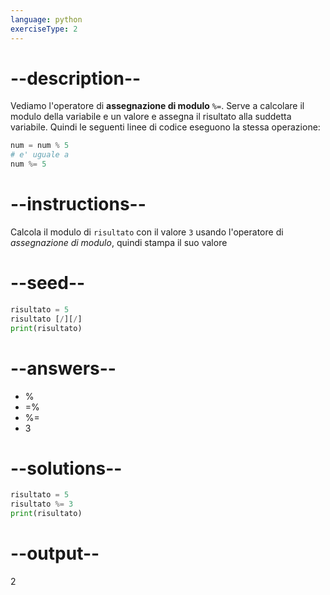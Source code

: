 ```yaml
---
language: python
exerciseType: 2
---
```


# --description--

Vediamo l'operatore di **assegnazione di modulo** `%=`.
Serve a calcolare il modulo della variabile e un valore e assegna il risultato alla suddetta variabile.
Quindi le seguenti linee di codice eseguono la stessa operazione:
```python
num = num % 5
# e' uguale a
num %= 5
```

# --instructions--

Calcola il modulo di `risultato` con il valore `3` usando l'operatore di *assegnazione di modulo*, quindi stampa il suo valore

# --seed--

```python
risultato = 5
risultato [/][/]
print(risultato)
```

# --answers--

- % 
- =% 
- %= 
- 3

# --solutions--

```python
risultato = 5
risultato %= 3
print(risultato)
```

# --output--

2
